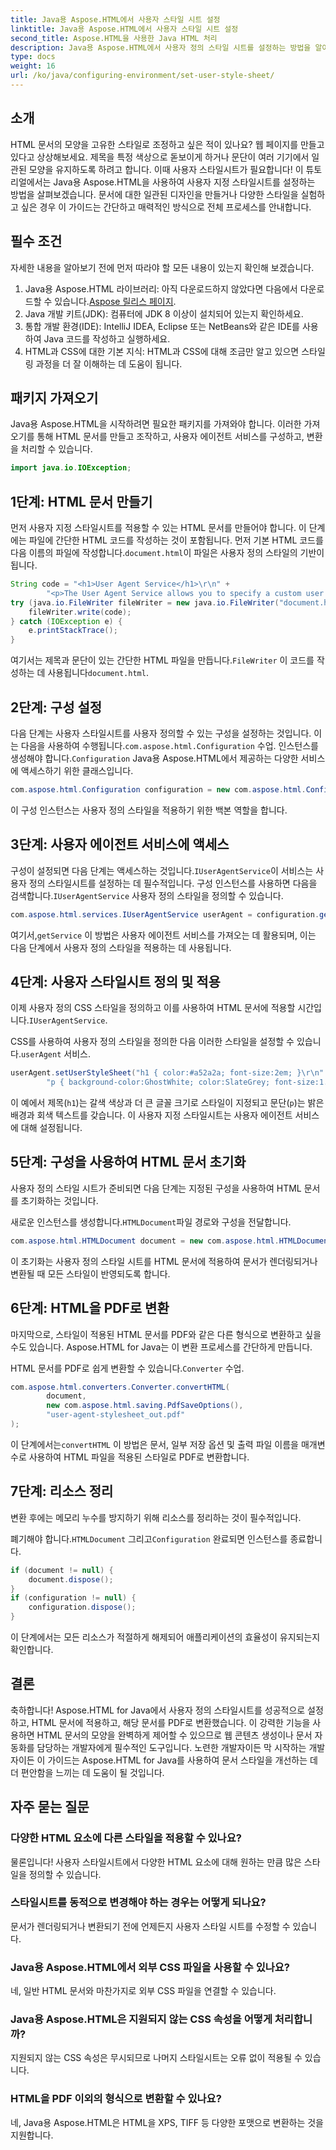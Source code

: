```yaml
---
title: Java용 Aspose.HTML에서 사용자 스타일 시트 설정
linktitle: Java용 Aspose.HTML에서 사용자 스타일 시트 설정
second_title: Aspose.HTML을 사용한 Java HTML 처리
description: Java용 Aspose.HTML에서 사용자 정의 스타일 시트를 설정하는 방법을 알아보고, 문서 스타일을 향상시키고 HTML을 PDF로 쉽게 변환하세요.
type: docs
weight: 16
url: /ko/java/configuring-environment/set-user-style-sheet/
---
```

## 소개
HTML 문서의 모양을 고유한 스타일로 조정하고 싶은 적이 있나요? 웹 페이지를 만들고 있다고 상상해보세요. 제목을 특정 색상으로 돋보이게 하거나 문단이 여러 기기에서 일관된 모양을 유지하도록 하려고 합니다. 이때 사용자 스타일시트가 필요합니다! 이 튜토리얼에서는 Java용 Aspose.HTML을 사용하여 사용자 지정 스타일시트를 설정하는 방법을 살펴보겠습니다. 문서에 대한 일관된 디자인을 만들거나 다양한 스타일을 실험하고 싶은 경우 이 가이드는 간단하고 매력적인 방식으로 전체 프로세스를 안내합니다.
## 필수 조건
자세한 내용을 알아보기 전에 먼저 따라야 할 모든 내용이 있는지 확인해 보겠습니다.
1.  Java용 Aspose.HTML 라이브러리: 아직 다운로드하지 않았다면 다음에서 다운로드할 수 있습니다.[Aspose 릴리스 페이지](https://releases.aspose.com/html/java/).
2. Java 개발 키트(JDK): 컴퓨터에 JDK 8 이상이 설치되어 있는지 확인하세요.
3. 통합 개발 환경(IDE): IntelliJ IDEA, Eclipse 또는 NetBeans와 같은 IDE를 사용하여 Java 코드를 작성하고 실행하세요.
4. HTML과 CSS에 대한 기본 지식: HTML과 CSS에 대해 조금만 알고 있으면 스타일링 과정을 더 잘 이해하는 데 도움이 됩니다.

## 패키지 가져오기
Java용 Aspose.HTML을 시작하려면 필요한 패키지를 가져와야 합니다. 이러한 가져오기를 통해 HTML 문서를 만들고 조작하고, 사용자 에이전트 서비스를 구성하고, 변환을 처리할 수 있습니다.
```java
import java.io.IOException;
```
## 1단계: HTML 문서 만들기
먼저 사용자 지정 스타일시트를 적용할 수 있는 HTML 문서를 만들어야 합니다. 이 단계에는 파일에 간단한 HTML 코드를 작성하는 것이 포함됩니다.
 먼저 기본 HTML 코드를 다음 이름의 파일에 작성합니다.`document.html`이 파일은 사용자 정의 스타일의 기반이 됩니다.
```java
String code = "<h1>User Agent Service</h1>\r\n" +
        "<p>The User Agent Service allows you to specify a custom user stylesheet, a primary character set for the document, language, and fonts settings.</p>\r\n";
try (java.io.FileWriter fileWriter = new java.io.FileWriter("document.html")) {
    fileWriter.write(code);
} catch (IOException e) {
    e.printStackTrace();
}
```
 여기서는 제목과 문단이 있는 간단한 HTML 파일을 만듭니다.`FileWriter` 이 코드를 작성하는 데 사용됩니다`document.html`.
## 2단계: 구성 설정
다음 단계는 사용자 스타일시트를 사용자 정의할 수 있는 구성을 설정하는 것입니다. 이는 다음을 사용하여 수행됩니다.`com.aspose.html.Configuration` 수업.
 인스턴스를 생성해야 합니다.`Configuration` Java용 Aspose.HTML에서 제공하는 다양한 서비스에 액세스하기 위한 클래스입니다.
```java
com.aspose.html.Configuration configuration = new com.aspose.html.Configuration();
```
이 구성 인스턴스는 사용자 정의 스타일을 적용하기 위한 백본 역할을 합니다.
## 3단계: 사용자 에이전트 서비스에 액세스
 구성이 설정되면 다음 단계는 액세스하는 것입니다.`IUserAgentService`이 서비스는 사용자 정의 스타일시트를 설정하는 데 필수적입니다.
 구성 인스턴스를 사용하면 다음을 검색합니다.`IUserAgentService` 사용자 정의 스타일을 정의할 수 있습니다.
```java
com.aspose.html.services.IUserAgentService userAgent = configuration.getService(com.aspose.html.services.IUserAgentService.class);
```
 여기서,`getService` 이 방법은 사용자 에이전트 서비스를 가져오는 데 활용되며, 이는 다음 단계에서 사용자 정의 스타일을 적용하는 데 사용됩니다.
## 4단계: 사용자 스타일시트 정의 및 적용
 이제 사용자 정의 CSS 스타일을 정의하고 이를 사용하여 HTML 문서에 적용할 시간입니다.`IUserAgentService`.

CSS를 사용하여 사용자 정의 스타일을 정의한 다음 이러한 스타일을 설정할 수 있습니다.`userAgent` 서비스.
```java
userAgent.setUserStyleSheet("h1 { color:#a52a2a; font-size:2em; }\r\n" +
        "p { background-color:GhostWhite; color:SlateGrey; font-size:1.2em; }\r\n");
```
이 예에서 제목(`h1`)는 갈색 색상과 더 큰 글꼴 크기로 스타일이 지정되고 문단(`p`)는 밝은 배경과 회색 텍스트를 갖습니다. 이 사용자 지정 스타일시트는 사용자 에이전트 서비스에 대해 설정됩니다.
## 5단계: 구성을 사용하여 HTML 문서 초기화
사용자 정의 스타일 시트가 준비되면 다음 단계는 지정된 구성을 사용하여 HTML 문서를 초기화하는 것입니다.

 새로운 인스턴스를 생성합니다.`HTMLDocument`파일 경로와 구성을 전달합니다.
```java
com.aspose.html.HTMLDocument document = new com.aspose.html.HTMLDocument("document.html", configuration);
```
이 초기화는 사용자 정의 스타일 시트를 HTML 문서에 적용하여 문서가 렌더링되거나 변환될 때 모든 스타일이 반영되도록 합니다.
## 6단계: HTML을 PDF로 변환
마지막으로, 스타일이 적용된 HTML 문서를 PDF와 같은 다른 형식으로 변환하고 싶을 수도 있습니다. Aspose.HTML for Java는 이 변환 프로세스를 간단하게 만듭니다.

HTML 문서를 PDF로 쉽게 변환할 수 있습니다.`Converter` 수업.
```java
com.aspose.html.converters.Converter.convertHTML(
        document,
        new com.aspose.html.saving.PdfSaveOptions(),
        "user-agent-stylesheet_out.pdf"
);
```
 이 단계에서는`convertHTML` 이 방법은 문서, 일부 저장 옵션 및 출력 파일 이름을 매개변수로 사용하여 HTML 파일을 적용된 스타일로 PDF로 변환합니다.
## 7단계: 리소스 정리
변환 후에는 메모리 누수를 방지하기 위해 리소스를 정리하는 것이 필수적입니다.

 폐기해야 합니다.`HTMLDocument` 그리고`Configuration` 완료되면 인스턴스를 종료합니다.
```java
if (document != null) {
    document.dispose();
}
if (configuration != null) {
    configuration.dispose();
}
```
이 단계에서는 모든 리소스가 적절하게 해제되어 애플리케이션의 효율성이 유지되는지 확인합니다.

## 결론
축하합니다! Aspose.HTML for Java에서 사용자 정의 스타일시트를 성공적으로 설정하고, HTML 문서에 적용하고, 해당 문서를 PDF로 변환했습니다. 이 강력한 기능을 사용하면 HTML 문서의 모양을 완벽하게 제어할 수 있으므로 웹 콘텐츠 생성이나 문서 자동화를 담당하는 개발자에게 필수적인 도구입니다. 노련한 개발자이든 막 시작하는 개발자이든 이 가이드는 Aspose.HTML for Java를 사용하여 문서 스타일을 개선하는 데 더 편안함을 느끼는 데 도움이 될 것입니다.
## 자주 묻는 질문
### 다양한 HTML 요소에 다른 스타일을 적용할 수 있나요?  
물론입니다! 사용자 스타일시트에서 다양한 HTML 요소에 대해 원하는 만큼 많은 스타일을 정의할 수 있습니다.
### 스타일시트를 동적으로 변경해야 하는 경우는 어떻게 되나요?  
문서가 렌더링되거나 변환되기 전에 언제든지 사용자 스타일 시트를 수정할 수 있습니다.
### Java용 Aspose.HTML에서 외부 CSS 파일을 사용할 수 있나요?  
네, 일반 HTML 문서와 마찬가지로 외부 CSS 파일을 연결할 수 있습니다.
### Java용 Aspose.HTML은 지원되지 않는 CSS 속성을 어떻게 처리합니까?  
지원되지 않는 CSS 속성은 무시되므로 나머지 스타일시트는 오류 없이 적용될 수 있습니다.
### HTML을 PDF 이외의 형식으로 변환할 수 있나요?  
네, Java용 Aspose.HTML은 HTML을 XPS, TIFF 등 다양한 포맷으로 변환하는 것을 지원합니다.